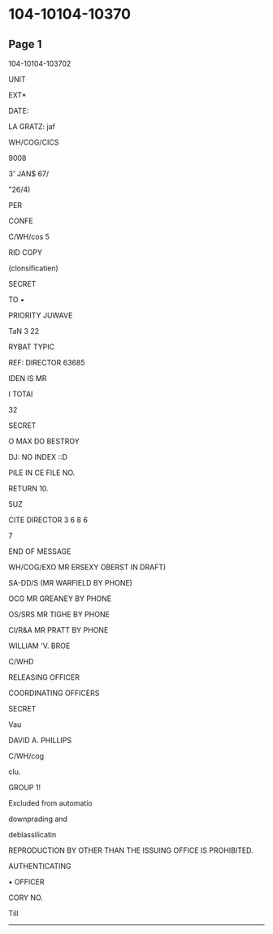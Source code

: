 # 104-10104-10370

## Page 1

104-10104-103702

UNIT

EXT*

DATE:

LA GRATZ: jaf

WH/COG/CICS

9008

3' JAN$ 67/

"26/4)

PER

CONFE

C/WH/cos 5

RID COPY

(clonsificatien)

SECRET

TO •

PRIORITY JUWAVE

TaN 3 22

RYBAT TYPIC

REF: DIRECTOR 63685

IDEN IS MR

I TOTAI

32

SECRET

O MAX DO BESTROY

DJ: NO INDEX ::D

PILE IN CE FILE NO.

RETURN 10.

5UZ

CITE DIRECTOR 3 6 8 6

7

END OF MESSAGE

WH/COG/EXO MR ERSEXY OBERST IN DRAFT)

SA-DD/S (MR WARFIELD BY PHONE)

OCG MR GREANEY BY PHONE

OS/SRS MR TIGHE BY PHONE

CI/R&A MR PRATT BY PHONE

WILLIAM 'V. BROE

C/WHD

RELEASING OFFICER

COORDINATING OFFICERS

SECRET

Vau

DAVID A. PHILLIPS

C/WH/cog

clu.

GROUP 1!

Excluded from automatio

downprading and

deblassilicatin

REPRODUCTION BY OTHER THAN THE ISSUING OFFICE IS PROHIBITED.

AUTHENTICATING

• OFFICER

CORY NO.

Till

---

